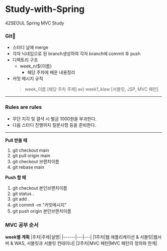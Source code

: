 # Study-with-Spring

42SEOUL Spring MVC Study

### Git🤿

- 스터디 날에 merge
- 각자 닉네임으로 된 branch생성하여 각자 branch에 commit 후 push
- 디렉토리 구조
  - week_n/${이름}
    - 해당 주차에 배운 내용정리
- 커밋 메시지 규칙
  > week\_이름 [해당 주차 주제] ex) week1_klew [서블릿, JSP, MVC 패턴]

---

### Rules are rules

- 무단 지각 및 결석 시 벌금 1000원을 부과한다.
- 다음 스터디 진행까지 질문사항 등을 준비한다.

---

**Pull 받을 때**

1. git checkout main
2. git pull origin main
3. git checkout 브랜치이름
4. git rebase main

**Push 할 때**

1. git checkout 본인브랜치이름
2. git status .
3. git add .
4. git commit -m "커밋메시지"
5. git push origin 본인브랜치이름

### MVC 공부 순서

**week별 계획**
|주차|주제|설명|
|------|---|---|
|1주차|웹 애플리케이션 & 서블릿|웹서버 & WAS, 서블릿과 서블릿 컨테이너|
|2주차|MVC 패턴|MVC 패턴의 정의와 한계|